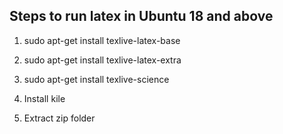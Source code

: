 Steps to run latex in Ubuntu 18 and above
------------------------------------------------------

1) sudo apt-get install texlive-latex-base

2) sudo apt-get install texlive-latex-extra

3) sudo apt-get install texlive-science

3) Install kile

4) Extract zip folder
